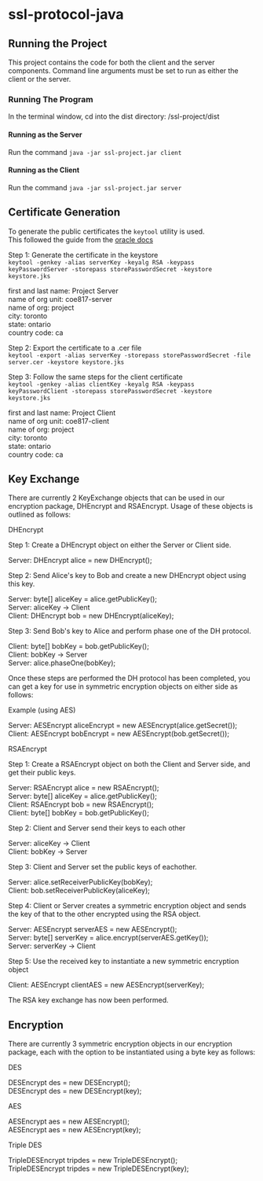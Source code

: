 # ssl-protocol-java
## Running the Project
This project contains the code for both the client and the server components. Command line arguments must be set to run as either the client or the server.  
### Running The Program
In the terminal window, cd into the dist directory: /ssl-project/dist
#### Running as the Server
Run the command `java -jar ssl-project.jar client`
#### Running as the Client
Run the command `java -jar ssl-project.jar server`  

## Certificate Generation
To generate the public certificates the `keytool` utility is used.  
This followed the guide from the [oracle docs](https://docs.oracle.com/cd/E19830-01/819-4712/ablqw/index.html)  

Step 1: Generate the certificate in the keystore  
`keytool -genkey -alias serverKey -keyalg RSA -keypass keyPasswordServer -storepass storePasswordSecret -keystore keystore.jks`

first and last name: Project Server  
name of org unit: coe817-server  
name of org: project  
city: toronto  
state: ontario  
country code: ca  

Step 2: Export the certificate to a .cer file  
`keytool -export -alias serverKey -storepass storePasswordSecret -file server.cer -keystore keystore.jks`  

Step 3: Follow the same steps for the client certificate  
`keytool -genkey -alias clientKey -keyalg RSA -keypass keyPasswordClient -storepass storePasswordSecret -keystore keystore.jks`  

first and last name: Project Client  
name of org unit: coe817-client  
name of org: project  
city: toronto  
state: ontario  
country code: ca  

## Key Exchange
There are currently 2 KeyExchange objects that can be used in our encryption package, DHEncrypt and RSAEncrypt. Usage of these objects is outlined as follows:  

DHEncrypt  

Step 1: Create a DHEncrypt object on either the Server or Client side.  

Server: DHEncrypt alice = new DHEncrypt();  

Step 2: Send Alice's key to Bob and create a new DHEncrypt object using this key.  

Server: byte[] aliceKey = alice.getPublicKey();  
Server: aliceKey -> Client  
Client: DHEncrypt bob = new DHEncrypt(aliceKey);  

Step 3: Send Bob's key to Alice and perform phase one of the DH protocol.  

Client: byte[] bobKey = bob.getPublicKey();  
Client: bobKey -> Server  
Server: alice.phaseOne(bobKey);  

Once these steps are performed the DH protocol has been completed, you can get a key for use in symmetric encryption objects on either side as follows:  

Example (using AES)  

Server: AESEncrypt aliceEncrypt = new AESEncrypt(alice.getSecret());  
Client: AESEncrypt bobEncrypt = new AESEncrypt(bob.getSecret());  

RSAEncrypt

Step 1: Create a RSAEncrypt object on both the Client and Server side, and get their public keys.  

Server: RSAEncrypt alice = new RSAEncrypt();  
Server: byte[] aliceKey = alice.getPublicKey();  
Client: RSAEncrypt bob = new RSAEncrypt();  
Client: byte[] bobKey = bob.getPublicKey();  

Step 2: Client and Server send their keys to each other  

Server: aliceKey -> Client  
Client: bobKey -> Server  

Step 3: Client and Server set the public keys of eachother.  

Server: alice.setReceiverPublicKey(bobKey);  
Client: bob.setReceiverPublicKey(aliceKey);  

Step 4: Client or Server creates a symmetric encryption object and sends the key of that to the other encrypted using the RSA object.  

Server: AESEncrypt serverAES = new AESEncrypt();  
Server: byte[] serverKey = alice.encrypt(serverAES.getKey());  
Server: serverKey -> Client  
 
Step 5: Use the received key to instantiate a new symmetric encryption object  

Client: AESEncrypt clientAES = new AESEncrypt(serverKey);  

The RSA key exchange has now been performed.  

## Encryption
There are currently 3 symmetric encryption objects in our encryption package, each with the option to be instantiated using a byte key as follows:  

DES  

DESEncrypt des = new DESEncrypt();  
DESEncrypt des = new DESEncrypt(key);  

AES  

AESEncrypt aes = new AESEncrypt();  
AESEncrypt aes = new AESEncrypt(key);  

Triple DES  

TripleDESEncrypt tripdes = new TripleDESEncrypt();  
TripleDESEncrypt tripdes = new TripleDESEncrypt(key);  